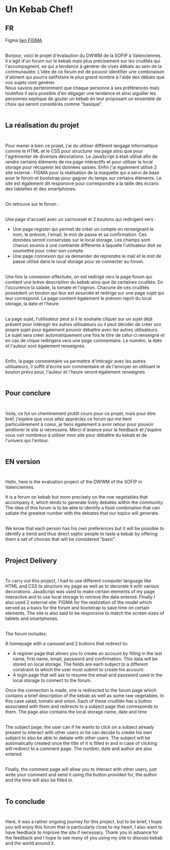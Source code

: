 # Un Kebab Chef!<br>
## FR<br>

Figma  [lien FIGMA](https://www.figma.com/file/HouT7jopANcgokqGANfR0C/EXAM-DWWM?type=design&node-id=1%3A50&mode=design&t=4Xv33B6FNVsYsZ5q-1)<br><br>

Bonjour, voici le projet d'évalaution du DWWM de la SOFIP à Valenciennes.<br>
Il s'agit d'un forum sur le kebab mais plus précisement sur les crudités qui l'accompagnent, se qui a tendance à générer de vives débats au sein de la communautée. L'idée de ce forum est de pouvoir identifier une combinaison d'aliment qui pourra satifsfaire le plus grand nombre à l'aide des débats que nos sujets vont générer.<br>
Nous savons pertenimment que chaque personne à ses préfèrences mais toutefois il sera possible d'en dégager une tendance et ainsi aiguiller les personnes septique de gouter un kebab en leur proposant un ensemble de choix qui seront considérés comme "basique".<br><br>

## La réalisation du projet <br><br>

Pour mener à bien ce projet, j'ai du utiliser différent langage informatique comme le HTML et le CSS pour structurer ma page ainsi que pour l'agrémenter de diverses décorations. Le JavaScript à était utilisé afin de rendre certains éléments de ma page intéractifs et pour utiliser le local storage pour récupérer les données saisies. Enfin j'ai également utilisé 2 site externe : FIGMA pour la réalisation de la maquette qui a servi de base pour le forum et bootstrap pour gagner du temps sur certains éléments. Le site est également dit responsive pour correspondre à la taille des écrans des tablettes et des smartphones.<br><br>

On retrouve sur le forum : <br><br>

Une page d'accueil avec un carroussel et 2 boutons qui redirigent vers : <br>
- Une page register qui permet de créer un compte en renseignant le nom, le prénom, l'email, le mot de passe et sa confirmation. Ces données seront conservées sur le local storage. Les champs sont chacun soumis à une contrainte différente à laquelle l'utilisateur doit se soumettre pour créer son compte.
- Une page connexion qui va demander de reprendre le mail et le mot de passe utilisé dans le local storage pour se connecter au forum.<br><br>

Une fois la connexion effectuée, on est redirigé vers la page forum qui contient une brève description du kebab ainsi que de certaines crudités. En l'occurence la salade, la tomate et l'oignon. Chacune de ces crudités possèdent un bouton qui leur est associée et redirige sur une page sujet qui leur correspond. La page contient également le prénom reprit du local storage, la date et l'heure<br><br>

La page sujet, l'utilisateur peut si il le souhaite cliquer sur un sujet déjà présent pour intéragir les autres utilisateurs ou il peut décider de créer son propre sujet pour également pouvoir débattre avec les autres utilisateurs. Le sujet sera créer automatiquement une fois le titre de celui-ci renseigné et en cas de clique redirigera vers une page commentaire. Le numéro, la date et l'auteur sont également renseignés.<br><br>

Enfin, la page commentaire va permettre d'intéragir avec les autres utilisateurs, il suffit d'écrire son commentaire et de l'envoyer en utilisant le bouton prévu pour, l'auteur et l'heure seront également renseignés.<br><br>

## Pour conclure <br> <br>

Voila, ce fut un cheminement plutôt cours pour ce projet, mais pour être bref, j'espère que vous allez appréciez ce forum qui me tient particulièrement à coeur, je tiens également à avoir retour pour pouvoir améliorer le site si nécessaire. Merci d'avance pour la feedback et j'espère vous voir nombreux à utiliser mon site pour débattre du kebab et de l'univers qui l'entour.<br><br>

## EN version <br><br>

Hello, here is the evaluation project of the DWWM of the SOFIP in Valenciennes.

It is a forum on kebab but more precisely on the row vegetables that accompany it, which tends to generate lively debates within the community. The idea of this forum is to be able to identify a food combination that can satiate the greatest number with the debates that our topics will generate.<br><br>

We know that each person has his own preferences but it will be possible to identify a trend and thus direct septic people to taste a kebab by offering them a set of choices that will be considered "basic". <br><br>


## Project Delivery <br><br>


To carry out this project, I had to use different computer language like HTML and CSS to structure my page as well as to decorate it with various decorations. JavaScript was used to make certain elements of my page interactive and to use local storage to retrieve the data entered. Finally I also used 2 external site: FIGMA for the realization of the model which served as a basis for the forum and bootstrap to save time on certain elements. The site is also said to be responsive to match the screen sizes of tablets and smartphones. <br><br>

The forum includes: <br>

A homepage with a carousel and 2 buttons that redirect to: 

- A register page that allows you to create an account by filling in the last name, first name, email, password and confirmation. This data will be stored on local storage. The fields are each subject to a different constraint to which the user must submit to create his account.<br>
- A login page that will ask to resume the email and password used in the local storage to connect to the forum. <br>

Once the connection is made, one is redirected to the forum page which contains a brief description of the kebab as well as some raw vegetables. In this case salad, tomato and onion. Each of these crudités has a button associated with them and redirects to a subject page that corresponds to them. The page also contains the local storage name, date and time<br><br>

The subject page, the user can if he wants to click on a subject already present to interact with other users or he can decide to create his own subject to also be able to debate with other users. The subject will be automatically created once the title of it is filled in and in case of clicking will redirect to a comment page. The number, date and author are also entered. <br><br>

Finally, the comment page will allow you to interact with other users, just write your comment and send it using the button provided for, the author and the time will also be filled in. <br><br>

## To conclude <br> <br>

Here, it was a rather ongoing journey for this project, but to be brief, I hope you will enjoy this forum that is particularly close to my heart, I also want to have feedback to improve the site if necessary. Thank you in advance for the feedback and I hope to see many of you using my site to discuss kebab and the world around it. <br><br>